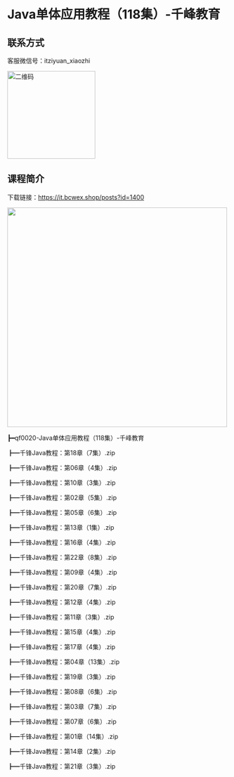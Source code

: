 # Java单体应用教程（118集）-千峰教育

## 联系方式

客服微信号：itziyuan_xiaozhi

<img src="https://ziyuanyun.oss-cn-guangzhou.aliyuncs.com/common/20240614073449/666b82192834a.jpg" width="200" height="200" alt="二维码">

## 课程简介

下载链接：https://it.bcwex.shop/posts?id=1400

<img src="https://ziyuanyun.oss-cn-guangzhou.aliyuncs.com/yun/20240515153926/664466ae8841f.jpg" width="500" alt="">

  ┣━qf0020-Java单体应用教程（118集）-千峰教育

 ┣━千锋Java教程：第18章（7集）.zip

 ┣━千锋Java教程：第06章（4集）.zip

 ┣━千锋Java教程：第10章（3集）.zip

 ┣━千锋Java教程：第02章（5集）.zip

 ┣━千锋Java教程：第05章（6集）.zip

 ┣━千锋Java教程：第13章（1集）.zip

 ┣━千锋Java教程：第16章（4集）.zip

 ┣━千锋Java教程：第22章（8集）.zip

 ┣━千锋Java教程：第09章（4集）.zip

 ┣━千锋Java教程：第20章（7集）.zip

 ┣━千锋Java教程：第12章（4集）.zip

 ┣━千锋Java教程：第11章（3集）.zip

 ┣━千锋Java教程：第15章（4集）.zip

 ┣━千锋Java教程：第17章（4集）.zip

 ┣━千锋Java教程：第04章（13集）.zip

 ┣━千锋Java教程：第19章（3集）.zip

 ┣━千锋Java教程：第08章（6集）.zip

 ┣━千锋Java教程：第03章（7集）.zip

 ┣━千锋Java教程：第07章（6集）.zip

 ┣━千锋Java教程：第01章（14集）.zip

 ┣━千锋Java教程：第14章（2集）.zip

 ┣━千锋Java教程：第21章（3集）.zip

  